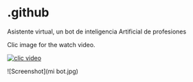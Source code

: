 # .github
Asistente virtual, un bot de inteligencia Artificial de profesiones


Clic image for the watch video. 

[![clic video](https://youtube.com/shorts/vVsKBIYLVLU?feature=share/0.jpg)](https://youtube.com/shorts/vVsKBIYLVLU?feature=share "clic aqui")


![Screenshot](mi bot.jpg)
